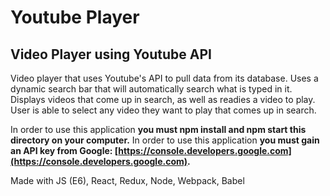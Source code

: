 # Youtube Player #
## Video Player using Youtube API ##


Video player that uses Youtube's API to pull data from its database.
Uses a dynamic search bar that will automatically search what is typed in it.
Displays videos that come up in search, as well as readies a video to play.
User is able to select any video they want to play that comes up in search.


In order to use this application **you must npm install and npm start this directory on your computer.**
In order to use this application **you must gain an API key from Google: [https://console.developers.google.com](https://console.developers.google.com).**


Made with JS (E6), React, Redux, Node, Webpack, Babel
